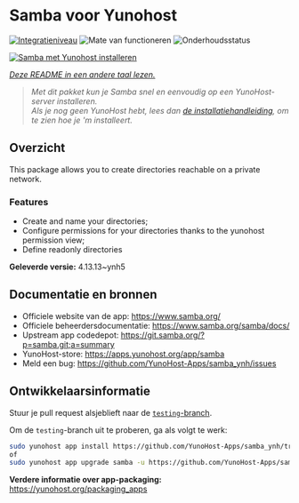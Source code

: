 <!--
NB: Deze README is automatisch gegenereerd door <https://github.com/YunoHost/apps/tree/master/tools/readme_generator>
Hij mag NIET handmatig aangepast worden.
-->

# Samba voor Yunohost

[![Integratieniveau](https://apps.yunohost.org/badge/integration/samba)](https://ci-apps.yunohost.org/ci/apps/samba/)
![Mate van functioneren](https://apps.yunohost.org/badge/state/samba)
![Onderhoudsstatus](https://apps.yunohost.org/badge/maintained/samba)

[![Samba met Yunohost installeren](https://install-app.yunohost.org/install-with-yunohost.svg)](https://install-app.yunohost.org/?app=samba)

*[Deze README in een andere taal lezen.](./ALL_README.md)*

> *Met dit pakket kun je Samba snel en eenvoudig op een YunoHost-server installeren.*  
> *Als je nog geen YunoHost hebt, lees dan [de installatiehandleiding](https://yunohost.org/install), om te zien hoe je 'm installeert.*

## Overzicht

This package allows you to create directories reachable on a private network.

### Features

- Create and name your directories;
- Configure permissions for your directories thanks to the yunohost permission view;
- Define readonly directories


**Geleverde versie:** 4.13.13~ynh5
## Documentatie en bronnen

- Officiele website van de app: <https://www.samba.org/>
- Officiele beheerdersdocumentatie: <https://www.samba.org/samba/docs/>
- Upstream app codedepot: <https://git.samba.org/?p=samba.git;a=summary>
- YunoHost-store: <https://apps.yunohost.org/app/samba>
- Meld een bug: <https://github.com/YunoHost-Apps/samba_ynh/issues>

## Ontwikkelaarsinformatie

Stuur je pull request alsjeblieft naar de [`testing`-branch](https://github.com/YunoHost-Apps/samba_ynh/tree/testing).

Om de `testing`-branch uit te proberen, ga als volgt te werk:

```bash
sudo yunohost app install https://github.com/YunoHost-Apps/samba_ynh/tree/testing --debug
of
sudo yunohost app upgrade samba -u https://github.com/YunoHost-Apps/samba_ynh/tree/testing --debug
```

**Verdere informatie over app-packaging:** <https://yunohost.org/packaging_apps>
